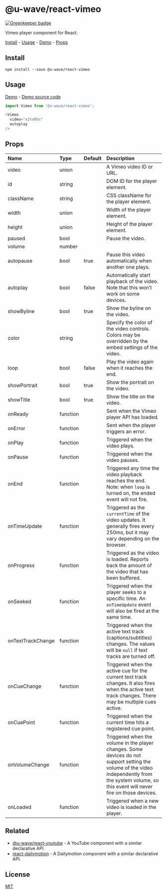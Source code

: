 # @u-wave/react-vimeo

[![Greenkeeper badge](https://badges.greenkeeper.io/u-wave/react-vimeo.svg)](https://greenkeeper.io/)

Vimeo player component for React.

[Install][] - [Usage][] - [Demo][] - [Props][]

## Install

```
npm install --save @u-wave/react-vimeo
```

## Usage

[Demo][] - [Demo source code][]

```js
import Vimeo from '@u-wave/react-vimeo';

<Vimeo
  video="x2to0hs"
  autoplay
/>
```

## Props

| Name | Type | Default | Description |
|:-----|:-----|:-----|:-----|
| video | union |  | A Vimeo video ID or URL. |
| id | string |  | DOM ID for the player element. |
| className | string |  | CSS className for the player element. |
| width | union |  | Width of the player element. |
| height | union |  | Height of the player element. |
| paused | bool |  | Pause the video. |
| volume | number |  |  |
| autopause | bool | true | Pause this video automatically when another one plays. |
| autoplay | bool | false | Automatically start playback of the video. Note that this won’t work on some devices. |
| showByline | bool | true | Show the byline on the video. |
| color | string |  | Specify the color of the video controls. Colors may be overridden by the embed settings of the video. |
| loop | bool | false | Play the video again when it reaches the end. |
| showPortrait | bool | true | Show the portrait on the video. |
| showTitle | bool | true | Show the title on the video. |
| onReady | function |  | Sent when the Vimeo player API has loaded. |
| onError | function |  | Sent when the player triggers an error. |
| onPlay | function |  | Triggered when the video plays. |
| onPause | function |  | Triggered when the video pauses. |
| onEnd | function |  | Triggered any time the video playback reaches the end. Note: when `loop` is turned on, the ended event will not fire. |
| onTimeUpdate | function |  | Triggered as the `currentTime` of the video updates. It generally fires every 250ms, but it may vary depending on the browser. |
| onProgress | function |  | Triggered as the video is loaded. Reports back the amount of the video that has been buffered. |
| onSeeked | function |  | Triggered when the player seeks to a specific time. An `onTimeUpdate` event will also be fired at the same time. |
| onTextTrackChange | function |  | Triggered when the active text track (captions/subtitles) changes. The values will be `null` if text tracks are turned off. |
| onCueChange | function |  | Triggered when the active cue for the current text track changes. It also fires when the active text track changes. There may be multiple cues active. |
| onCuePoint | function |  | Triggered when the current time hits a registered cue point. |
| onVolumeChange | function |  | Triggered when the volume in the player changes. Some devices do not support setting the volume of the video independently from the system volume, so this event will never fire on those devices. |
| onLoaded | function |  | Triggered when a new video is loaded in the player. |

## Related

 - [@u-wave/react-youtube][] - A YouTube component with a similar declarative API.
 - [react-dailymotion][] - A Dailymotion component with a similar declarative API.

## License

[MIT]

[Install]: #install
[Usage]: #usage
[Props]: #props
[Demo]: https://u-wave.github.io/react-vimeo
[Demo source code]: ./example
[MIT]: ./LICENSE
[@u-wave/react-youtube]: https://github.com/u-wave/react-youtube
[react-dailymotion]: https://github.com/u-wave/react-dailymotion
